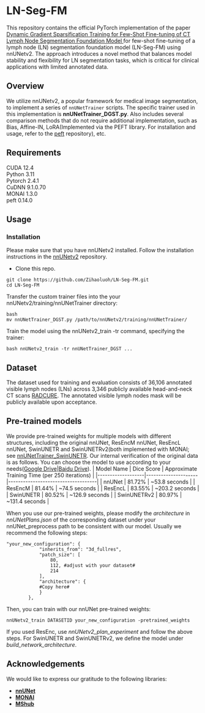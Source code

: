 # LN-Seg-FM

This repository contains the official PyTorch implementation of the paper [Dynamic Gradient Sparsification Training for Few-Shot Fine-tuning of CT Lymph Node Segmentation Foundation Model
](https://arxiv.org/abs/2503.00748) for few-shot fine-tuning of a lymph node (LN) segmentation foundation model (LN-Seg-FM) using nnUNetv2. The approach introduces a novel method that balances model stability and flexibility for LN segmentation tasks, which is critical for clinical applications with limited annotated data.

## Overview

We utilize nnUNetv2, a popular framework for medical image segmentation, to implement a series of `nnUNetTrainer` scripts. The specific trainer used in this implementation is **nnUNetTrainer_DGST.py**. Also includes several comparison methods that do not require additional implementation, such as Bias, Affine-IN, LoRA(Implemented via the PEFT library. For installation and usage, refer to the [peft](https://github.com/huggingface/peft) repository), etc. 

## Requirements
CUDA 12.4<br />
Python 3.11<br /> 
Pytorch 2.4.1<br />
CuDNN 9.1.0.70<br />
MONAI 1.3.0<br />
peft 0.14.0<br />

## Usage

### Installation

Please make sure that you have nnUNetv2 installed. Follow the installation instructions in the [nnUNetv2](https://github.com/MIC-DKFZ/nnUNet) repository.
* Clone this repo.
```
git clone https://github.com/Zihaoluoh/LN-Seg-FM.git
cd LN-Seg-FM
```
Transfer the custom trainer files into the your nnUNetv2/training/nnUNetTrainer directory:
```
bash
mv nnUNetTrainer_DGST.py /path/to/nnUNetv2/training/nnUNetTrainer/
```
Train the model using the nnUNetv2_train -tr command, specifying the trainer:
```
bash nnUNetv2_train -tr nnUNetTrainer_DGST ...
```

## Dataset

The dataset used for training and evaluation consists of 36,106 annotated visible lymph nodes (LNs) across 3,346 publicly available head-and-neck CT scans [RADCURE](https://www.cancerimagingarchive.net/collection/radcure). The annotated visible lymph nodes mask will be publicly available upon acceptance.

## Pre-trained models
We provide pre-trained weights for multiple models with different structures, including the original nnUNet, ResEncM nnUNet, ResEncL nnUNet, SwinUNETR and SwinUNETRv2(both implemented with MONAI; see [nnUNetTrainer_SwinUNETR](nnUNetTrainer/nnUNetTrainer_SwinUNETR.py). Our internal verification of the original data is as follows. You can choose the model to use according to your needs([Google Drive](https://drive.google.com/drive/folders/1ydvmX6tneDdvVUqWF7o8d_C0HJMf9v3c?usp=sharing)|[Baidu Drive](https://pan.baidu.com/s/1mmooYfYawXexUlU87bfZ1A?pwd=LNFM)).
| Model Name        | Dice Score          | Approximate Training Time (per 250 iterations) |
|-------------------|---------------------|------------------------------------|
| nnUNet          | 81.72%                | ~53.8 seconds                      |
| ResEncM           | 81.44%                | ~74.5 seconds                         |
| ResEncL           | 83.55%                | ~203.2 seconds                         |
| SwinUNETR           | 80.52%                | ~126.9 seconds                         |
| SwinUNETRv2           | 80.97%                | ~131.4 seconds                         |

When you use our pre-trained weights, please modify the *architecture* in *nnUNetPlans.json* of the corresponding dataset under your nnUNet_preprocess path to be consistent with our model. Usually we recommend the following steps:
```
"your_new_configuration": {
            "inherits_from": "3d_fullres",
            "patch_size": [
                80,
                112, #adjust with your dataset#
                214
            ],
            "architecture": {
            #Copy here#
            }
        },
```
Then, you can train with our nnUNet pre-trained weights:

```
nnUNetv2_train DATASETID your_new_configuration -pretrained_weights
```

If you used ResEnc, use *nnUNetv2_plan_experiment* and follow the above steps. For SwinUNETR and SwinUNETRv2, we define the model under *build_network_architecture*.

## Acknowledgements
We would like to express our gratitude to the following libraries:
- **[nnUNet](https://github.com/MIC-DKFZ/nnUNet)**
- **[MONAI](https://github.com/Project-MONAI/MONAI)**
- **[MShub](https://github.com/Luoxd1996/MSHub)**

